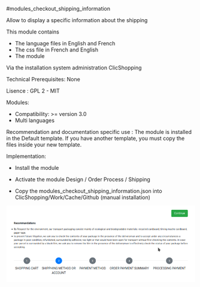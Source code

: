 #modules_checkout_shipping_information

Allow to display a specific information about the shipping

This module contains

- The language files in English and French
- The css file in French and English
- The module
  
Via the installation system administration ClicShopping

Technical Prerequisites: None

Lisence : GPL 2 - MIT

Modules:

- Compatibility: >= version 3.0
- Multi languages

Recommendation and documentation specific use :
The module is installed in the Default template.
If you have another template, you must copy the files inside your new template.


Implementation:

- Install the module 
- Activate the module Design / Order Process / Shipping

- Copy the modules_checkout_shipping_information.json into ClicShopping/Work/Cache/Github (manual installation)


![image](https://github.com/ClicShoppingOfficialModulesV3/modules_checkout_shipping_information/blob/master/ModuleInfosJson/image.png)
